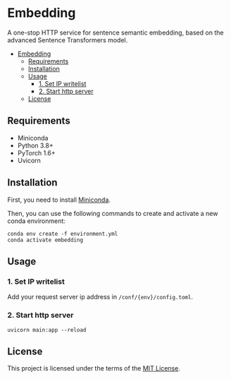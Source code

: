 # Embedding

A one-stop HTTP service for sentence semantic embedding, based on the advanced Sentence Transformers model.

- [Embedding](#embedding)
  - [Requirements](#requirements)
  - [Installation](#installation)
  - [Usage](#usage)
    - [1\. Set IP writelist](#1-set-ip-writelist)
    - [2\. Start http server](#2-start-http-server)
  - [License](#license)

## Requirements

- Miniconda
- Python 3.8+
- PyTorch 1.6+
- Uvicorn

## Installation

First, you need to install [Miniconda](https://docs.conda.io/en/latest/miniconda.html).

Then, you can use the following commands to create and activate a new conda environment:

```
conda env create -f environment.yml
conda activate embedding
```

## Usage

### 1. Set IP writelist

Add your request server ip address in `/conf/{env}/config.toml`.

### 2. Start http server

```
uvicorn main:app --reload
```

## License

This project is licensed under the terms of the [MIT License](LICENSE).
